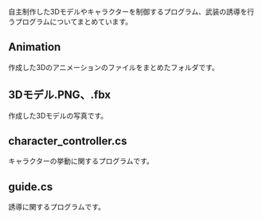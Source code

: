 自主制作した3Dモデルやキャラクターを制御するプログラム、武装の誘導を行うプログラムについてまとめています。

## Animation
作成した3Dのアニメーションのファイルをまとめたフォルダです。

## 3Dモデル.PNG、.fbx
作成した3Dモデルの写真です。

## character_controller.cs
キャラクターの挙動に関するプログラムです。

## guide.cs
誘導に関するプログラムです。
